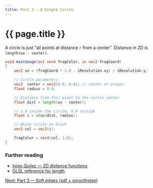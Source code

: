```yaml
---
title: Part 2 — A Single Circle
---
```

# {{ page.title }}


A circle is just “all points at distance `r` from a center”. Distance in 2D is `length(uv - center)`.

```glsl
void mainImage(out vec4 fragColor, in vec2 fragCoord)
{
    vec2 uv = (fragCoord * 2.0 - iResolution.xy) / iResolution.y;

    // Circle parameters
    vec2  center = vec2(0.0, 0.0); // center at origin
    float radius = 0.6;

    // Distance from this pixel to the circle center
    float dist = length(uv - center);

    // 1.0 inside the circle, 0.0 outside
    float c = step(dist, radius);

    // White circle on black
    vec3 col = vec3(c);

    fragColor = vec4(col, 1.0);
}
```

### Further reading
- [Inigo Quilez — 2D distance functions](https://iquilezles.org/articles/distfunctions2d/)
- [GLSL reference for length](https://registry.khronos.org/OpenGL-Refpages/gl4/html/length.xhtml)

[Next: Part 3 — Soft edges (sdf + smoothstep)](part03_soft_edges.md)
